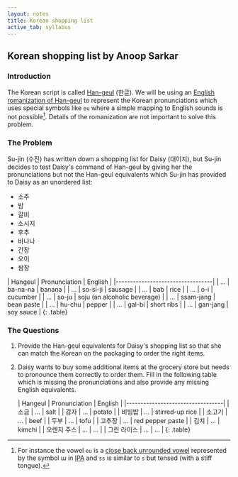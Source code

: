 ```yaml
---
layout: notes
title: Korean shopping list
active_tab: syllabus
---
```


## Korean shopping list <span class="text-muted">by Anoop Sarkar</span>

### Introduction

The Korean script is called [Han-geul](http://en.wikipedia.org/wiki/Hangul)
(한글). We will be using an [English romanization of Han-geul]("http://en.wikipedia.org/wiki/Revised_Romanization_of_Korean") to
represent the Korean pronunciations which uses special symbols like `eu` where a simple mapping to English sounds is not possible[^eu].
Details of the romanization are not important to solve this problem.

[^eu]: For instance the vowel `eu` is a [close back unrounded vowel]("http://en.wikipedia.org/wiki/Close_back_unrounded_vowel") represented by the symbol ɯ in [IPA]("http://en.wikipedia.org/wiki/International_Phonetic_Alphabet") and `ss` is similar to `s` but tensed (with a stiff tongue).

### The Problem

Su-jin (수진) has written down a shopping list for Daisy (대이지),
but Su-jin decides to test Daisy's command of Han-geul by giving
her the pronunciations but not the Han-geul equivalents which Su-jin
has provided to Daisy as an unordered list:

* 소주
* 밥 
* 갈비
* 소시지
* 후추
* 바나나
* 간장
* 오이 
* 쌈장

| Hangeul | Pronunciation | English |
|----------------------------------|
| ... | ba-na-na | banana |
| ... | so-si-ji | sausage |
| ... | bab | rice |
| ... | o-i | cucumber |
| ... | so-ju | soju (an alcoholic beverage) |
| ... | ssam-jang | bean paste |
| ... | hu-chu | pepper |
| ... | gal-bi | short ribs |
| ... | gan-jang | soy sauce |
{: .table}

### The Questions

1. Provide the Han-geul equivalents for Daisy's shopping list so that she can match the Korean on the packaging to order the right items.
1. Daisy wants to buy some additional items at the grocery store but needs to pronounce them correctly to order them. Fill in the following table which is missing the pronunciations and also provide any missing English equivalents.

   | Hangeul | Pronunciation | English |
   |----------------------------------|
   | 소금 | ... | salt |
   | 감자 | ... | potato |
   | 비빔밥 | ... | stirred-up rice |
   | 소고기 | ... | beef |
   | 두부 | ... | tofu |
   | 고추장 | ... | red pepper paste |
   | 김치 | ... | kimchi | 
   | 오렌지 주스 | ... | ... |
   | 그린 라이스 | ... | ... |
   {: .table}
